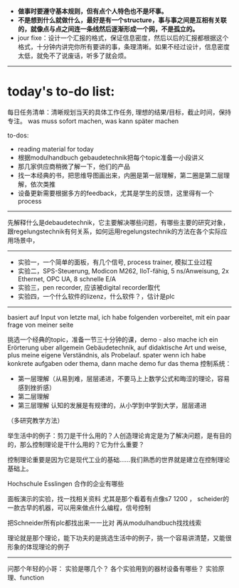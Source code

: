 + __做事时要遵守基本规则，但有点个人特色也不是坏事。__
+ __不是想到什么就做什么，最好是有一个structure，事与事之间是互相有关联的，就像点与点之间连一条线然后逐渐形成一个网，不是孤立的。__
+ jour fixe：设计一个汇报的格式，保证信息密度，然后以后的汇报都根据这个格式，十分钟内讲完你所有要讲的事，条理清晰。如果不经过设计，信息密度太低，就免不了说废话，听多了就会烦。


---

# today's to-do list:


每日任务清单：清晰规划当天的具体工作任务, 理想的结果/目标，截止时间，保持专注。
was muss sofort machen, was kann später machen

to-dos:
+ reading material for today
+ 根据modulhandbuch gebaudetechnik把每个topic准备一小段讲义
+ 那几家供应商稍微了解一下，他们的产品
+ 找一本经典的书，把思维导图画出来，内圈是第一层理解，第二圈是第二层理解，依次类推
+ 设备更新需要根据多方的feedback，尤其是学生的反馈，这里得有一个process

---
先解释什么是debaudetechnik，它主要解决哪些问题，有哪些主要的研究对象，跟regelungstechnik有何关系，如何运用regelungstechnik的方法在各个实际应用场景中，

---
+ 实验一，一个简单的面板，有几个信号, process trainer, 模拟工业过程
+ 实验二，SPS-Steuerung, Modicon M262, IIoT-fähig, 5 ns/Anweisung, 2x Ethernet, OPC UA, 8 schnelle E/A
+ 实验三，pen recorder, 应该被digital recorder取代
+ 实验四，一个什么软件的lizenz，什么软件？，估计是plc

---

basiert auf Input von letzte mal, ich habe folgenden vorbereitet, mit ein paar frage von meiner seite



挑选一个经典的topic，准备一节三十分钟的课，demo - also mache ich ein Erörterung uber allgemein Gebäudetechnik, auf didaktische Art und weise, plus meine eigene Verständnis, als Probelauf.
spater wenn ich habe konkrete aufgaben oder thema, dann mache demo fur das thema
控制系统：
+ 第一层理解（从易到难，层层递进，不要马上上数学公式和晦涩的理论，容易感到挫折感）
+ 第二层理解
+ 第三层理解
认知的发展是有规律的，从小学到中学到大学，层层递进

（多研究教学方法）


举生活中的例子：剪刀是干什么用的？人创造理论肯定是为了解决问题，是有目的的，那么控制理论是干什么用的？它为什么重要？

控制理论重要是因为它是现代工业的基础……我们熟悉的世界就是建立在控制理论基础上。


Hochschule Esslingen 合作的企业有哪些


面板演示的实验，找一找相关资料
尤其是那个看着有点像s7 1200 ， scheider的一款古早的机器，可以用来做点什么编程，信号控制

把Schneider所有plc都找出来一一比对
再从modulhandbuch找找线索



理论就是那个理论，能下功夫的是挑选生活中的例子，挑一个容易讲清楚，又能很形象的体现理论的例子


---
问那个年轻的小哥：
实验是哪几个？
各个实验用到的器材设备有哪些？
实验原理、function
